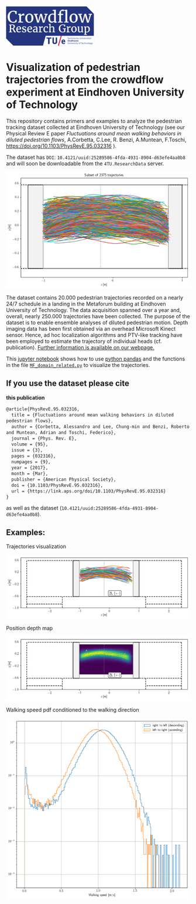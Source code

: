 ![crowdflow-logo](crowdflowLogo.png)

# Visualization of pedestrian trajectories from the crowdflow experiment at Eindhoven University of Technology

This repository contains primers and examples to analyze the pedestrian tracking dataset collected at Eindhoven University of Technology (see our Physical Review E paper *Fluctuations around mean walking behaviors in diluted pedestrian flows*, A.Corbetta, C.Lee, R. Benzi, A.Muntean, F.Toschi,  https://doi.org/10.1103/PhysRevE.95.032316 ). 

The dataset  has `DOI`: `10.4121/uuid:25289586-4fda-4931-8904-d63efe4aa0b8`  and will soon be downloadable from the `4TU.ResearchData` server.



![](imgs/traj_portrait.png)


The dataset contains 20.000 pedestrian trajectories recorded on a nearly 24/7 schedule in a landing in the Metaforum building at Eindhoven University of Technology. The data acquisition spanned over a year and, overall, nearly 250.000 trajectories have been collected. The purpose of the dataset is to enable ensemble analyses of diluted pedestrian motion. Depth imaging data has been first obtained via an overhead Microsoft Kinect sensor. Hence, ad hoc localization algorithms and PTV-like tracking have been employed to estimate the trajectory of individual heads (cf. publication). [Further information is available on our webpage.](http://crowdflow.phys.tue.nl/wordpress/projects/2013-tue-metaforum-landing/)


This [jupyter notebook](Plot-trajectories.ipynb) shows how to use [python pandas](http://pandas.pydata.org/) and the functions in the file [`MF_domain_related.py`](MF_domain_related.py) to visualize the trajectories. 

## If you use the dataset please cite
**this publication**
```
@article{PhysRevE.95.032316,
  title = {Fluctuations around mean walking behaviors in diluted pedestrian flows},
  author = {Corbetta, Alessandro and Lee, Chung-min and Benzi, Roberto and Muntean, Adrian and Toschi, Federico},
  journal = {Phys. Rev. E},
  volume = {95},
  issue = {3},
  pages = {032316},
  numpages = {9},
  year = {2017},
  month = {Mar},
  publisher = {American Physical Society},
  doi = {10.1103/PhysRevE.95.032316},
  url = {https://link.aps.org/doi/10.1103/PhysRevE.95.032316}
}
```
as well as the dataset (`10.4121/uuid:25289586-4fda-4931-8904-d63efe4aa0b8`).


## Examples:

Trajectories visualization 

![](imgs/trajectories_ex.png)

Position depth map

![](imgs/depth_maps_ex.png)

Walking speed pdf conditioned to the walking direction

![](imgs/walking_speed_pdf.png)
